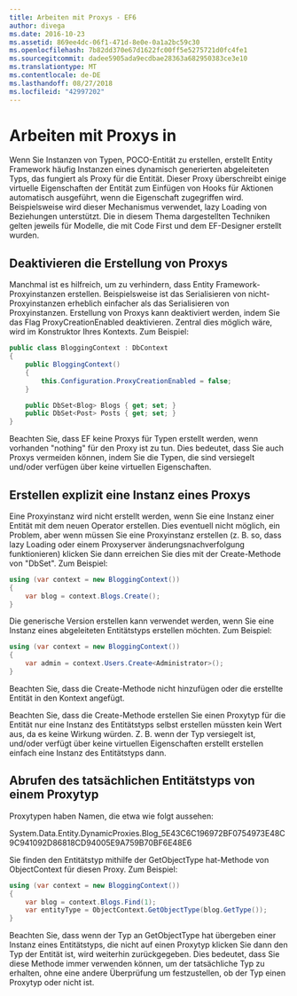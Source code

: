 ```yaml
---
title: Arbeiten mit Proxys - EF6
author: divega
ms.date: 2016-10-23
ms.assetid: 869ee4dc-06f1-471d-8e0e-0a1a2bc59c30
ms.openlocfilehash: 7b82dd370e67d1622fc00ff5e5275721d0fc4fe1
ms.sourcegitcommit: dadee5905ada9ecdbae28363a682950383ce3e10
ms.translationtype: MT
ms.contentlocale: de-DE
ms.lasthandoff: 08/27/2018
ms.locfileid: "42997202"
---
```

# <a name="working-with-proxies"></a>Arbeiten mit Proxys in
Wenn Sie Instanzen von Typen, POCO-Entität zu erstellen, erstellt Entity Framework häufig Instanzen eines dynamisch generierten abgeleiteten Typs, das fungiert als Proxy für die Entität. Dieser Proxy überschreibt einige virtuelle Eigenschaften der Entität zum Einfügen von Hooks für Aktionen automatisch ausgeführt, wenn die Eigenschaft zugegriffen wird. Beispielsweise wird dieser Mechanismus verwendet, lazy Loading von Beziehungen unterstützt. Die in diesem Thema dargestellten Techniken gelten jeweils für Modelle, die mit Code First und dem EF-Designer erstellt wurden.  

## <a name="disabling-proxy-creation"></a>Deaktivieren die Erstellung von Proxys  

Manchmal ist es hilfreich, um zu verhindern, dass Entity Framework-Proxyinstanzen erstellen. Beispielsweise ist das Serialisieren von nicht-Proxyinstanzen erheblich einfacher als das Serialisieren von Proxyinstanzen. Erstellung von Proxys kann deaktiviert werden, indem Sie das Flag ProxyCreationEnabled deaktivieren. Zentral dies möglich wäre, wird im Konstruktor Ihres Kontexts. Zum Beispiel:  

``` csharp
public class BloggingContext : DbContext
{
    public BloggingContext()
    {
        this.Configuration.ProxyCreationEnabled = false;
    }  

    public DbSet<Blog> Blogs { get; set; }
    public DbSet<Post> Posts { get; set; }
}
```  

Beachten Sie, dass EF keine Proxys für Typen erstellt werden, wenn vorhanden "nothing" für den Proxy ist zu tun. Dies bedeutet, dass Sie auch Proxys vermeiden können, indem Sie die Typen, die sind versiegelt und/oder verfügen über keine virtuellen Eigenschaften.  

## <a name="explicitly-creating-an-instance-of-a-proxy"></a>Erstellen explizit eine Instanz eines Proxys  

Eine Proxyinstanz wird nicht erstellt werden, wenn Sie eine Instanz einer Entität mit dem neuen Operator erstellen. Dies eventuell nicht möglich, ein Problem, aber wenn müssen Sie eine Proxyinstanz erstellen (z. B. so, dass lazy Loading oder einem Proxyserver änderungsnachverfolgung funktionieren) klicken Sie dann erreichen Sie dies mit der Create-Methode von "DbSet". Zum Beispiel:  

``` csharp
using (var context = new BloggingContext())
{
    var blog = context.Blogs.Create();
}
```  

Die generische Version erstellen kann verwendet werden, wenn Sie eine Instanz eines abgeleiteten Entitätstyps erstellen möchten. Zum Beispiel:  

``` csharp
using (var context = new BloggingContext())
{
    var admin = context.Users.Create<Administrator>();
}
```  

Beachten Sie, dass die Create-Methode nicht hinzufügen oder die erstellte Entität in den Kontext angefügt.  

Beachten Sie, dass die Create-Methode erstellen Sie einen Proxytyp für die Entität nur eine Instanz des Entitätstyps selbst erstellen müssten kein Wert aus, da es keine Wirkung würden. Z. B. wenn der Typ versiegelt ist, und/oder verfügt über keine virtuellen Eigenschaften erstellt erstellen einfach eine Instanz des Entitätstyps dann.  

## <a name="getting-the-actual-entity-type-from-a-proxy-type"></a>Abrufen des tatsächlichen Entitätstyps von einem Proxytyp  

Proxytypen haben Namen, die etwa wie folgt aussehen:  

System.Data.Entity.DynamicProxies.Blog_5E43C6C196972BF0754973E48C9C941092D86818CD94005E9A759B70BF6E48E6  

Sie finden den Entitätstyp mithilfe der GetObjectType hat-Methode von ObjectContext für diesen Proxy. Zum Beispiel:  

``` csharp
using (var context = new BloggingContext())
{
    var blog = context.Blogs.Find(1);
    var entityType = ObjectContext.GetObjectType(blog.GetType());
}
```  

Beachten Sie, dass wenn der Typ an GetObjectType hat übergeben einer Instanz eines Entitätstyps, die nicht auf einen Proxytyp klicken Sie dann den Typ der Entität ist, wird weiterhin zurückgegeben. Dies bedeutet, dass Sie diese Methode immer verwenden können, um der tatsächliche Typ zu erhalten, ohne eine andere Überprüfung um festzustellen, ob der Typ einen Proxytyp oder nicht ist.  
